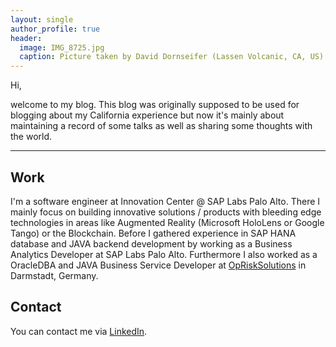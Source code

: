 ```yaml
---
layout: single
author_profile: true
header:
  image: IMG_8725.jpg
  caption: Picture taken by David Dornseifer (Lassen Volcanic, CA, US)
---
```


Hi,

welcome to my blog. This blog was originally supposed to be used for blogging
about my California experience but now it's mainly about maintaining a record
of some talks as well as sharing some thoughts with the world.

---

## Work
I'm a software engineer at Innovation Center @ SAP Labs Palo Alto. There
I mainly focus on building innovative solutions / products with bleeding edge
technologies in areas like Augmented Reality (Microsoft HoloLens or Google Tango) or
the Blockchain.
Before I gathered experience in SAP HANA database and JAVA backend
development by working as a Business Analytics Developer at SAP Labs Palo Alto.
Furthermore I also worked as a OracleDBA and JAVA Business Service Developer at
[OpRiskSolutions](http://www.operationalrisksolutions.com/en/) in Darmstadt, Germany.



## Contact
You can contact me via [LinkedIn](https://www.linkedin.com/in/daviddornseifer).
